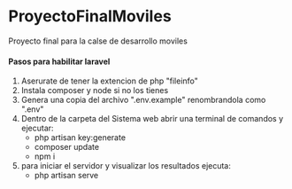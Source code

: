 # ProyectoFinalMoviles
Proyecto final para la calse de desarrollo moviles

#### Pasos para habilitar laravel
1. Aserurate de tener la extencion de php "fileinfo"
2. Instala composer y node si no los tienes
3. Genera una copia del archivo ".env.example" renombrandola como ".env"
4. Dentro de la carpeta del Sistema web abrir una terminal de comandos y ejecutar:
   - php artisan key:generate
   - composer update
   - npm i
5. para iniciar el servidor y visualizar los resultados ejecuta:
   - php artisan serve
